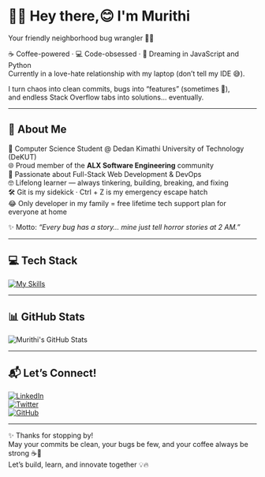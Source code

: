 # 👨‍💻 Hey there,😊 I'm Murithi  
Your friendly neighborhood bug wrangler 🐛✨  

☕ Coffee-powered · 💻 Code-obsessed · 🚀 Dreaming in JavaScript and Python  
Currently in a love-hate relationship with my laptop (don’t tell my IDE 😅).  

I turn chaos into clean commits, bugs into “features” (sometimes 🥲),  
and endless Stack Overflow tabs into solutions… eventually.  

---

## 💫 About Me  
🧠 Computer Science Student @ Dedan Kimathi University of Technology (DeKUT)  
🌐 Proud member of the **ALX Software Engineering** community  
🚀 Passionate about Full-Stack Web Development & DevOps  
🤓 Lifelong learner — always tinkering, building, breaking, and fixing  
🛠️ Git is my sidekick · Ctrl + Z is my emergency escape hatch  
😂 Only developer in my family = free lifetime tech support plan for everyone at home  

✨ Motto: *“Every bug has a story… mine just tell horror stories at 2 AM.”*  

---

## 💻 Tech Stack  

[![My Skills](https://skillicons.dev/icons?i=js,python,html,css,bootstrap,react,redux,tailwind,django,flask,nodejs,c,postgres,mongodb,mysql,git,docker,kubernetes,linux&perline=7)](https://skillicons.dev)  

---

## 📊 GitHub Stats  
![Murithi's GitHub Stats](https://github-readme-stats.vercel.app/api?username=murithi-gatobu&theme=vue-dark&show_icons=true&hide_border=true&count_private=true)  

---

## 📬 Let’s Connect!  

[![LinkedIn](https://img.shields.io/badge/LinkedIn-0A66C2?style=for-the-badge&logo=linkedin&logoColor=white)](https://www.linkedin.com/in/caleb-murithi)  
[![Twitter](https://img.shields.io/badge/Twitter-1DA1F2?style=for-the-badge&logo=twitter&logoColor=white)](https://x.com/_Murithi_Caleb_)  
[![GitHub](https://img.shields.io/badge/GitHub-171515?style=for-the-badge&logo=github&logoColor=white)](https://github.com/murithi-gatobu)  

---

✨ Thanks for stopping by!  
May your commits be clean, your bugs be few, and your coffee always be strong ☕🚀  
Let’s build, learn, and innovate together 💡🔥  
